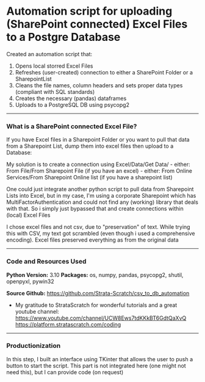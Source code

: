 # Automation script for uploading (SharePoint connected) Excel Files to a Postgre Database

Created an automation script that: 
  1. Opens local storred Excel Files 
  2. Refreshes (user-created) connection to either a SharePoint Folder or a SharepointList 
  3. Cleans the file names, column headers and sets proper data types (compliant with SQL standards)
  4. Creates the necessary (pandas) dataframes
  5. Uploads to a PostgreSQL DB using psycopg2


-------------------------
### What is a SharePoint connected Excel File?
If you have Excel files in a Sharepoint Folder or you want to pull that data from a Sharepoint List, dump them into excel files then upload to a Database:

My solution is to create a connection using Excel/Data/Get Data/ 
                                                                - either: From File/From Sharepoint File (if you have an excel)
                                                                - either: From Online Services/From Sharepoint Online list (if you have a sharepoint list)

One could just integrate another python script to pull data from Sharepoint Lists into Excel, but in my case, I'm using a corporate Sharepoint which has MultiFactorAuthentication and could not find any (working) library that deals with that. So i simply just bypassed that and create connections within (local) Excel Files

I chose excel files and not csv, due to "preservation" of text. 
While trying this with CSV, my text got scrambled (even though i used a comprehensive encoding). 
Excel files preserved everything as from the original data

-----------------------------
### Code and Resources Used
**Python Version:** 3.10
**Packages:** os, numpy, pandas, psycopg2, shutil, openpyxl, pywin32

**Source Github:** https://github.com/Strata-Scratch/csv_to_db_automation
* My gratitude to StrataScratch for wonderful tutorials and a great youtube channel:
https://www.youtube.com/channel/UCW8Ews7tdKKkBT6GdtQaXvQ
https://platform.stratascratch.com/coding

-------------------------
### Productionization
In this step, I built an interface using TKinter that allows the user to push a button to start the script. This part is not integrated here (one might not need this), but I can provide code (on request)
